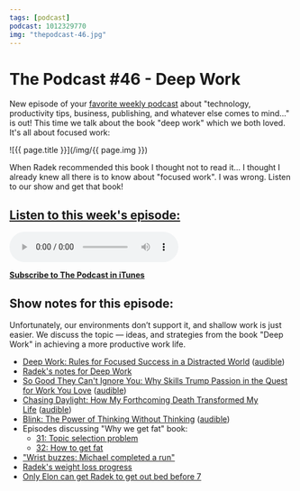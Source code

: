 ```yaml
---
tags: [podcast]
podcast: 1012329770
img: "thepodcast-46.jpg"
---
```


# The Podcast #46 - Deep Work

New episode of your [favorite weekly podcast][p] about "technology, productivity tips, business, publishing, and whatever else comes to mind..." is out! This time we talk about the book "deep work" which we both loved. It's all about focused work:

<!--More-->

![{{ page.title }}](/img/{{ page.img }})

When Radek recommended this book I thought not to read it... I thought I already knew all there is to know about "focused work". I was wrong. Listen to our show and get that book!

## [Listen to this week's episode:][e]

<audio controls>
<source src="https://files.nozbe.com/podcast/046.mp3" type="audio/mpeg">
</audio>

**[Subscribe to The Podcast in iTunes][i]**

## Show notes for this episode:

Unfortunately, our environments don’t support it, and shallow work is just easier. We discuss the topic — ideas, and strategies from the book "Deep Work" in achieving a more productive work life.

  * [Deep Work: Rules for Focused Success in a Distracted World](http://www.amazon.com/Deep-Work-Focused-Success-Distracted/dp/1455586692/) ([audible](http://www.audible.com/pd/Self-Development/Deep-Work-Audiobook/B0189PX1RQ/))
  * [Radek's notes for Deep Work](http://radex.io/books/deep-work/)
  * [So Good They Can't Ignore You: Why Skills Trump Passion in the Quest for Work You Love](http://www.amazon.com/Good-They-Cant-Ignore-You/dp/1455509124/) ([audible](http://www.audible.com/pd/Business/So-Good-They-Cant-Ignore-You-Audiobook/B00995OX28/))
  * [Chasing Daylight: How My Forthcoming Death Transformed My Life](http://www.amazon.com/Chasing-Daylight-Forthcoming-Death-Transformed/dp/0071499938) ([audible](http://www.audible.com/pd/Bios-Memoirs/Chasing-Daylight-Audiobook/B009R8WSDI/))
  * [Blink: The Power of Thinking Without Thinking](http://www.amazon.com/Blink-Power-Thinking-Without/dp/0316010669) ([audible](http://www.audible.com/pd/Science-Technology/Blink-Audiobook/B002VAEK3K))
  * Episodes discussing "Why we get fat" book:
    * [31: Topic selection problem](http://thepodcast.fm/episodes/31)
    * [32: How to get fat](http://thepodcast.fm/episodes/32)
  * ["Wrist buzzes: Michael completed a run"](https://twitter.com/radexp/status/728560887653642240)
  * [Radek's weight loss progress](https://twitter.com/radexp/status/728263034469224449)
  * [Only Elon can get Radek to get out bed before 7](https://twitter.com/MSliwinski/status/728452305071136768)

[e]: http://thepodcast.fm/episodes/46
[p]: https://michael.gratis/thepodcastfm
[n]: https://nozbe.com/?a=mike
[r]: https://michael.gratis/radex
[i]: https://michael.gratis/thepodcast